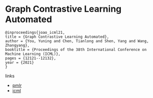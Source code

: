 # Graph Contrastive Learning Automated

```
@inproceedings{joao_icml21,
title = {Graph Contrastive Learning Automated},
author = {You, Yuning and Chen, Tianlong and Shen, Yang and Wang, Zhangyang},
booktitle = {Proceedings of the 38th International Conference on Machine Learning (ICML)},
pages = {12121--12132},
year = {2021}
}
```

links
- [pmlr](http://proceedings.mlr.press/v139/you21a.html)
- [icml](https://icml.cc/virtual/2021/poster/9823)
